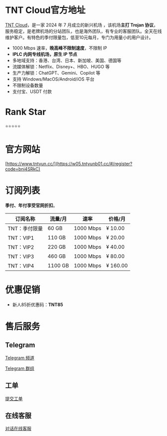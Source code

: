 # TNT Cloud官方地址

[TNT Cloud](https://w05.tntyunb01.cc/#/register?code=bnj4SRkC)，是一家 2024 年 7 月成立的新兴机场 ，该机场**主打 Trojan 协议**，服务稳定，是老牌机场的分站团队，也是海外团队，有专业的客服团队。全天在线维护客户。有特色的季付限量包，低至10元每月，专门为用量小的用户设计。

- 1000 Mbps 速率，**晚高峰不限制速度**，不限制 IP
- **IPLC 内网专线机场，原生 IP 节点**
- 多地域支持：香港、台湾、日本、新加坡、美国、德国等
- 流媒体解锁：Netflix、Disney+、HBO、HUGO 等
- 生产力解锁：ChatGPT、Gemini、Copilot 等
- 支持 Windows/MacOS/Android/iOS 平台
- 不限制设备数量
- 支付宝、USDT 付款

# Rank Star

⭐⭐⭐⭐⭐

# 官方网站

[https://www.tntyun.cc/](https://w05.tntyunb01.cc/#/register?code=bnj4SRkC)

# 订阅列表

**季付、年付享受官网折扣**。

| 订阅名称 | 流量/月 | 速率 | 价格/月 |
| --- | --- | --- | --- |
| TNT：季付限量 | 60 GB | 1000 Mbps | ¥ 10.00 |
| TNT：VIP1 | 110 GB | 1000 Mbps | ¥ 20.00 |
| TNT：VIP2 | 220 GB | 1000 Mbps | ¥ 40.00 |
| TNT：VIP3 | 460 GB | 1000 Mbps | ¥ 80.00 |
| TNT：VIP4 | 1100 GB | 1000 Mbps | ¥ 160.00 |

# 优惠促销

- 新人85折优惠码：**TNT85**

# 售后服务

## Telegram

[Telegram 频道](http://t.me/TNTCloud1)

[Telegram 群组](http://t.me/TNTCloud2)

## 工单

[提交工单](https://w05.tntyunb01.cc/#/ticket)

## 在线客服

[对话在线客服](https://w05.tntyunb01.cc/#/dashboard)
